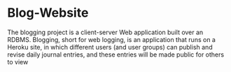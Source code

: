 # Blog-Website
The blogging project is a client-server Web application built over an RDBMS. Blogging, short for web logging, is an application that runs on a Heroku site, in which different users (and user groups) can publish and revise daily journal entries, and these entries will be made public for others to view
